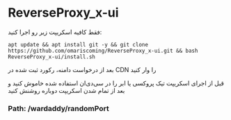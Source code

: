# ReverseProxy_x-ui

فقط کافیه اسکریپت زیر رو اجرا کنید:
```
apt update && apt install git -y && git clone https://github.com/omariscoming/ReverseProxy_x-ui.git && bash ReverseProxy_x-ui/install.sh

```
بعد از درخواست دامنه، رکورد ثبت شده در CDN را وار کنید

قبل از اجرای اسکریپت تیک پروکسی یا ابر را در سی‌دی‌ان استفاده شده خاموش کنید و بعد از تمام شدن اسکریپت دوباره روشنش کنید




### Path: /wardaddy/randomPort

